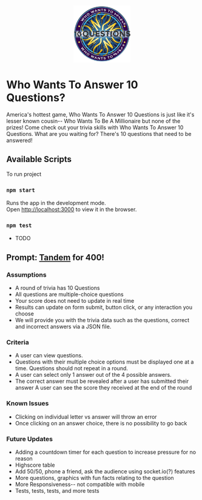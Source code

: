 <p align='center'>
  <a href="https://barisloadedapp.com/">
    <img src="./src/images/logo.png" width=150/>
  </a>
</p>

# Who Wants To Answer 10 Questions?

America's hottest game, Who Wants To Answer 10 Questions is just like it's lesser known cousin-- Who Wants To Be A Millionaire but none of the prizes! Come check out your trivia skills with Who Wants To Answer 10 Questions. What are you waiting for? There's 10 questions that need to be answered!

## Available Scripts

To run project

### `npm start`

Runs the app in the development mode.\
Open [http://localhost:3000](http://localhost:3000) to view it in the browser.

### `npm test`

* TODO

## Prompt: [Tandem](https://madeintandem.com/) for 400!

### Assumptions

* A round of trivia has 10 Questions
* All questions are multiple-choice questions
* Your score does not need to update in real time
* Results can update on form submit, button click, or any interaction you choose
* We will provide you with the trivia data such as the questions, correct and incorrect answers via a JSON file.

### Criteria

* A user can view questions.
* Questions with their multiple choice options must be displayed one at a time. Questions should not repeat in a round.
* A user can select only 1 answer out of the 4 possible answers.
* The correct answer must be revealed after a user has submitted their answer A user can see the score they received at the end of the round

### Known Issues
* Clicking on individual letter vs answer will throw an error
* Once clicking on an answer choice, there is no possibility to go back

### Future Updates
* Adding a countdown timer for each question to increase pressure for no reason
* Highscore table
* Add 50/50, phone a friend, ask the audience using socket.io(?) features
* More questions, graphics with fun facts relating to the question
* More Responsiveness-- not compatible with mobile
* Tests, tests, tests, and more tests
